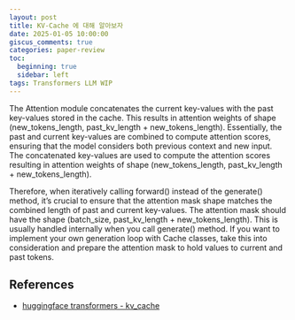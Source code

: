 ```yaml
---
layout: post
title: KV-Cache 에 대해 알아보자
date: 2025-01-05 10:00:00
giscus_comments: true
categories: paper-review
toc:
  beginning: true
  sidebar: left
tags: Transformers LLM WIP
---
```


The Attention module concatenates the current key-values with the past key-values stored in the cache. This results in attention weights of shape (new_tokens_length, past_kv_length + new_tokens_length). Essentially, the past and current key-values are combined to compute attention scores, ensuring that the model considers both previous context and new input. The concatenated key-values are used to compute the attention scores resulting in attention weights of shape (new_tokens_length, past_kv_length + new_tokens_length).

Therefore, when iteratively calling forward() instead of the generate() method, it’s crucial to ensure that the attention mask shape matches the combined length of past and current key-values. The attention mask should have the shape (batch_size, past_kv_length + new_tokens_length). This is usually handled internally when you call generate() method. If you want to implement your own generation loop with Cache classes, take this into consideration and prepare the attention mask to hold values to current and past tokens.

## References

- [huggingface transformers - kv_cache](https://huggingface.co/docs/transformers/kv_cache)
